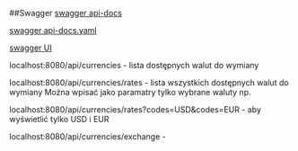 


##Swagger
[swagger api-docs](http://localhost:8080/v3/api-docs/)

[swagger api-docs.yaml](http://localhost:8080/v3/api-docs.yaml)

[swagger UI](http://localhost:8080/swagger-ui.html)

localhost:8080/api/currencies - lista dostępnych walut do wymiany

localhost:8080/api/currencies/rates - lista wszystkich dostępnych walut do wymiany
Można wpisać jako paramatry tylko wybrane waluty np. 

localhost:8080/api/currencies/rates?codes=USD&codes=EUR  - aby wyświetlić tylko USD i EUR


localhost:8080/api/currencies/exchange -


